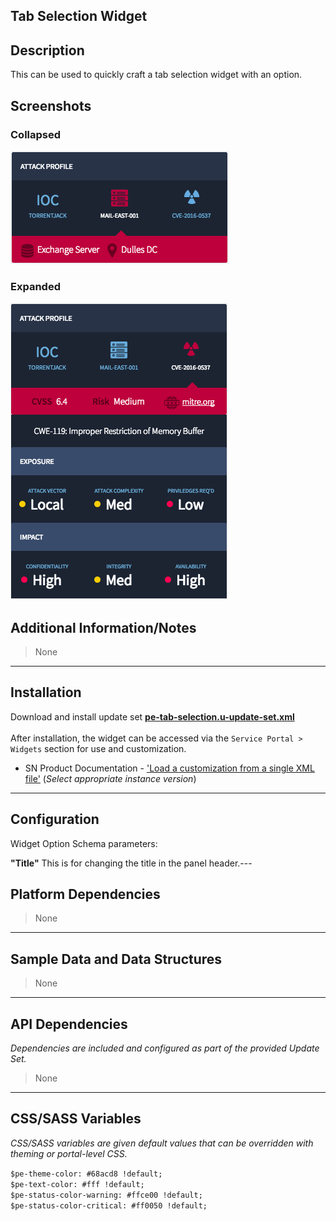 ## Tab Selection Widget

## Description

This can be used to quickly craft a tab selection widget with an option.

## Screenshots
### Collapsed
![](../../images/pe-tab-selection-1.png)
### Expanded
![](../../images/pe-tab-selection-2.png)

## Additional Information/Notes 
> None
---
## Installation
Download and install update set **[pe-tab-selection.u-update-set.xml](pe-tab-selection.u-update-set.xml)** <br/><br/>
After installation, the widget can be accessed via the `Service Portal > Widgets` section for use and customization.<br/>
* SN Product Documentation - ['Load a customization from a single XML file'](https://docs.servicenow.com/search?q=Load+a+customization+from+a+single+XML+file)   (<i>Select appropriate instance version</i>)

---
## Configuration
Widget Option Schema parameters:

**"Title"** This is for changing the title in the panel header.---
## Platform Dependencies
> None
---
## Sample Data and Data Structures
> None
---
## API Dependencies
<i>Dependencies are included and configured as part of the provided Update Set.</i>
> None
---
## CSS/SASS Variables
_CSS/SASS variables are given default values that can be overridden with theming or portal-level CSS._

`$pe-theme-color: #68acd8 !default;`<br/>
`$pe-text-color: #fff !default;`<br/>
`$pe-status-color-warning: #ffce00 !default;`<br/>
`$pe-status-color-critical: #ff0050 !default;`<br/>
